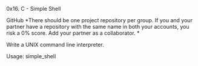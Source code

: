 0x16. C - Simple Shell

GitHub
*There should be one project repository per group. If you and your partner have a repository with the same name in both your accounts, you risk a 0% score. Add your partner as a collaborator. *

Write a UNIX command line interpreter.

Usage: simple_shell
